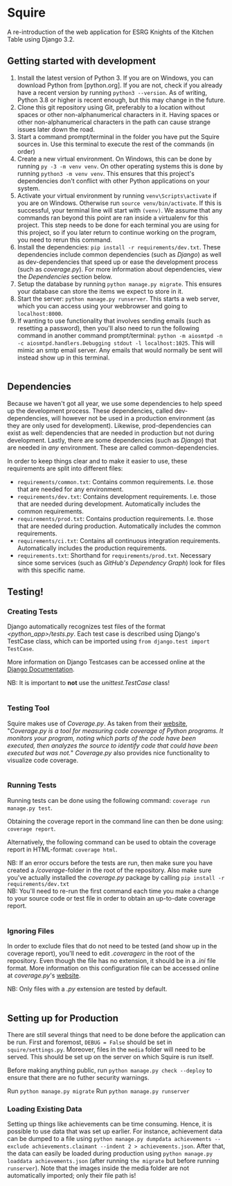 # Squire

A re-introduction of the web application for ESRG Knights of the Kitchen Table using Django 3.2.

## Getting started with development

1. Install the latest version of Python 3. If you are on Windows, you can download Python from [python.org]. If you are not, check if you already have a recent version by running `python3 --version`. As of writing, Python 3.8 or higher is recent enough, but this may change in the future.
1. Clone this git repository using Git, preferably to a location without spaces or other non-alphanumerical characters in it. Having spaces or other non-alphanumerical characters in the path can cause strange issues later down the road.
1. Start a command prompt/terminal in the folder you have put the Squire sources in. Use this terminal to execute the rest of the commands (in order)
1. Create a new virtual environment. On Windows, this can be done by running `py -3 -m venv venv`. On other operating systems this is done by running `python3 -m venv venv`. This ensures that this project's dependencies don't conflict with other Python applications on your system.
1. Activate your virtual environment by running `venv\Scripts\activate` if you are on Windows. Otherwise run `source venv/bin/activate`. If this is successful, your terminal line will start with `(venv)`. We assume that any commands ran beyond this point are ran inside a virtualenv for this project. This step needs to be done for each terminal you are using for this project, so if you later return to continue working on the program, you need to rerun this command.
1. Install the dependencies: `pip install -r requirements/dev.txt`. These dependencies include common dependencies (such as _Django_) as well as dev-dependencies that speed up or ease the development process (such as _coverage.py_). For more information about dependencies, view the _Dependencies_ section below.
1. Setup the database by running `python manage.py migrate`. This ensures your database can store the items we expect to store in it.
1. Start the server: `python manage.py runserver`. This starts a web server, which you can access using your webbrowser and going to `localhost:8000`.
1. If wanting to use functionality that involves sending emails (such as resetting a password), then you'll also need to run the following command in another command prompt/terminal: `python -m aiosmtpd -n -c aiosmtpd.handlers.Debugging stdout -l localhost:1025`. This will mimic an smtp email server. Any emails that would normally be sent will instead show up in this terminal.
   <br/><br/>

## Dependencies

Because we haven't got all year, we use some dependencies to help speed up the development process. These dependencies, called dev-dependencies, will however not be used in a production environment (as they are only used for development). Likewise, prod-dependencies can exist as well: dependencies that are needed in production but not during development. Lastly, there are some dependencies (such as _Django_) that are needed in _any_ environment. These are called common-dependencies.

In order to keep things clear and to make it easier to use, these requirements are split into different files:

- `requirements/common.txt`: Contains common requirements. I.e. those that are needed for any environment.
- `requirements/dev.txt`: Contains development requirements. I.e. those that are needed during development. Automatically includes the common requirements.
- `requirements/prod.txt`: Contains production requirements. I.e. those that are needed during production. Automatically includes the common requirements.
- `requirements/ci.txt`: Contains all continuous integration requirements. Automatically includes the production requirements.
- `requirements.txt`: Shorthand for `requirements/prod.txt`. Necessary since some services (such as _GitHub's Dependency Graph_) look for files with this specific name.

## Testing!

### Creating Tests

Django automatically recognizes test files of the format _<python_app>/tests.py_. Each test case is described using Django's TestCase class, which can be imported using `from django.test import TestCase`.

More information on Django Testcases can be accessed online at the [Django Documentation](https://docs.djangoproject.com/en/3.2/topics/testing/).

NB: It is important to **not** use the _unittest.TestCase_ class!
<br/><br/>

### Testing Tool

Squire makes use of _Coverage.py_. As taken from their [website](https://coverage.readthedocs.io/en/v4.5.x/), "_Coverage.py is a tool for measuring code coverage of Python programs. It monitors your program, noting which parts of the code have been executed, then analyzes the source to identify code that could have been executed but was not._"
_Coverage.py_ also provides nice functionality to visualize code coverage.
<br/><br/>

### Running Tests

Running tests can be done using the following command:
`coverage run manage.py test`.

Obtaining the coverage report in the command line can then be done using:
`coverage report`.

Alternatively, the following command can be used to obtain the coverage report in HTML-format:
`coverage html`.

NB: If an error occurs before the tests are run, then make sure you have created a _/coverage_-folder in the root of the repository. Also make sure you've actually installed the _coverage.py_ package by calling `pip install -r requirements/dev.txt`\
NB: You'll need to re-run the first command each time you make a change to your source code or test file in order to obtain an up-to-date coverage report.
<br/><br/>

### Ignoring Files

In order to exclude files that do not need to be tested (and show up in the coverage report), you'll need to edit _.coveragerc_ in the root of the repository. Even though the file has no extension, it should be in a _.ini_ file format. More information on this configuration file can be accessed online at _coverage.py_'s [website](https://coverage.readthedocs.io/en/v4.5.x/config.html).

NB: Only files with a _.py_ extension are tested by default.
<br/><br/>

## Setting up for Production

There are still several things that need to be done before the application can be run. First and foremost, `DEBUG = False` should be set in `squire/settings.py`.
Moreover, files in the `media` folder will need to be served. This should be set up on the server on which Squire is run itself.

Before making anything public, run `python manage.py check --deploy` to ensure that there are no futher security warnings.

Run `python manage.py migrate`
Run `python manage.py runserver`

### Loading Existing Data

Setting up things like achievements can be time consuming. Hence, it is possible to use data that was set up earlier. For instance, achievement data can be dumped to a file using `python manage.py dumpdata achievements --exclude achievements.claimant --indent 2 > achievements.json`.
After that, the data can easily be loaded during production using `python manage.py loaddata achievements.json` (after running `the migrate` but before running `runserver`). Note that the images inside the media folder are not automatically imported; only their file path is!
